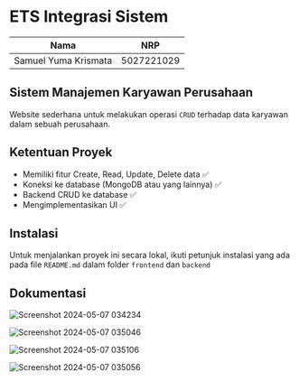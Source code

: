 # ETS Integrasi Sistem

| Nama                 | NRP        |
| -------------------- | ---------- |
| Samuel Yuma Krismata | 5027221029 |

## Sistem Manajemen Karyawan Perusahaan

Website sederhana untuk melakukan operasi `CRUD` terhadap data karyawan dalam sebuah perusahaan.

## Ketentuan Proyek

-   Memiliki fitur Create, Read, Update, Delete data ✅
-   Koneksi ke database (MongoDB atau yang lainnya) ✅
-   Backend CRUD ke database ✅
-   Mengimplementasikan UI ✅

## Instalasi

Untuk menjalankan proyek ini secara lokal, ikuti petunjuk instalasi yang ada pada file `README.md` dalam folder `frontend` dan `backend`

## Dokumentasi

![Screenshot 2024-05-07 034234](https://github.com/samuelyuma/UTS_5027221029_Samuel-Yuma-Krismata/assets/118542326/f37dbc7d-306e-4f75-b7db-9aa1438f95a1)

![Screenshot 2024-05-07 035046](https://github.com/samuelyuma/UTS_5027221029_Samuel-Yuma-Krismata/assets/118542326/f840ac3d-fb10-4a59-a9f6-25a752964fa8)

![Screenshot 2024-05-07 035106](https://github.com/samuelyuma/UTS_5027221029_Samuel-Yuma-Krismata/assets/118542326/4152e231-db38-4f6d-b05c-4d8e35f0f42d)

![Screenshot 2024-05-07 035056](https://github.com/samuelyuma/UTS_5027221029_Samuel-Yuma-Krismata/assets/118542326/eca39a59-08dd-4049-b7f0-a6b072ea9d19)
